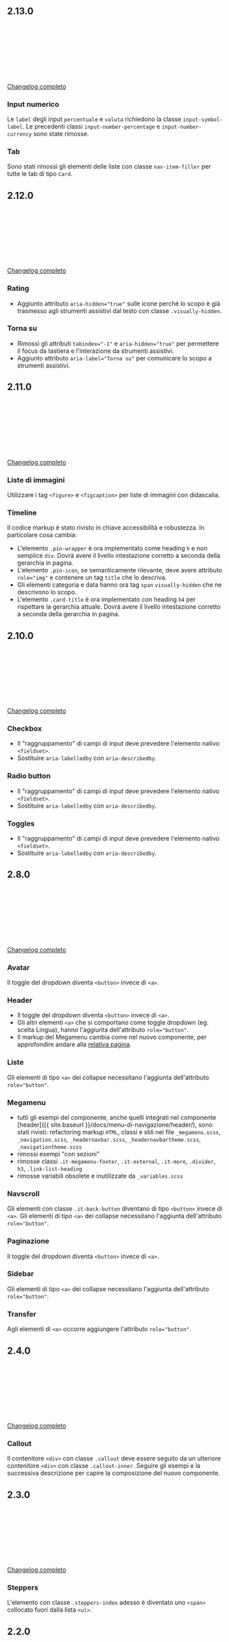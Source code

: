 ## 2.13.0

[Changelog completo](https://github.com/italia/bootstrap-italia/releases/tag/v2.13.0) <svg class="icon steppers-success" aria-hidden="true"><use href="{{ site.baseurl }}/dist/svg/sprites.svg#it-file"></use></svg>

### Input numerico

Le `label` degli input `percentuale` e `valuta` richiedono la classe `input-symbol-label`. 
Le precedenti classi `input-number-percentage` e `input-number-currency` sono state rimosse.


### Tab

Sono stati rimossi gli elementi delle liste con classe `nav-item-filler` per 
tutte le tab di tipo `Card`.


## 2.12.0

[Changelog completo](https://github.com/italia/bootstrap-italia/releases/tag/v2.12.0) <svg class="icon steppers-success" aria-hidden="true"><use href="{{ site.baseurl }}/dist/svg/sprites.svg#it-file"></use></svg>

### Rating

- Aggiunto attributo `aria-hidden="true"` sulle icone perché lo scopo è già trasmesso agli strumenti assistivi dal testo con classe `.visually-hidden`.


### Torna su

- Rimossi gli attributi `tabindex="-1"` e `aria-hidden="true"` per permettere il focus da tastiera e l'interazione da strumenti assistivi. 
- Aggiunto attributo `aria-label="Torna su"` per comunicare lo scopo a strumenti assistivi.


## 2.11.0

[Changelog completo](https://github.com/italia/bootstrap-italia/releases/tag/v2.11.0) <svg class="icon steppers-success" aria-hidden="true"><use href="{{ site.baseurl }}/dist/svg/sprites.svg#it-file"></use></svg>

### Liste di immagini

Utilizzare i tag `<figure>` e `<figcaption>` per liste di immagini con didascalia.


### Timeline

Il codice markup è stato rivisto in chiave accessibilità e robustezza. In particolare cosa cambia: 
  - L'elemento `.pin-wrapper` è ora implementato come heading `h` e non semplice `div`. Dovrà avere il livello intestazione corretto a seconda della gerarchia in pagina.
  - L'elemento `.pin-icon`, se semanticamente rilevante, deve avere attributo `role="img"` e contenere un tag `title` che lo descriva.
  - Gli elementi categoria e data hanno ora tag `span` `visually-hidden` che ne descrivono lo scopo.
  - L'elemento `.card-title` è ora implementato con heading `h4` per rispettare la gerarchia attuale. Dovrà avere il livello intestazione corretto a seconda della gerarchia in pagina.


## 2.10.0

[Changelog completo](https://github.com/italia/bootstrap-italia/releases/tag/v2.10.0) <svg class="icon steppers-success" aria-hidden="true"><use href="{{ site.baseurl }}/dist/svg/sprites.svg#it-file"></use></svg>

### Checkbox

- Il "raggruppamento" di campi di input deve prevedere l'elemento nativo `<fieldset>`. 
- Sostituire `aria-labelledby` con `aria-describedby`.


### Radio button

- Il "raggruppamento" di campi di input deve prevedere l'elemento nativo `<fieldset>`. 
- Sostituire `aria-labelledby` con `aria-describedby`.


### Toggles

- Il "raggruppamento" di campi di input deve prevedere l'elemento nativo `<fieldset>`. 
- Sostituire `aria-labelledby` con `aria-describedby`.


## 2.8.0

[Changelog completo](https://github.com/italia/bootstrap-italia/releases/tag/v2.8.0) <svg class="icon steppers-success" aria-hidden="true"><use href="{{ site.baseurl }}/dist/svg/sprites.svg#it-file"></use></svg>

### Avatar

Il toggle del dropdown diventa `<button>` invece di `<a>`.


### Header

- Il toggle del dropdown diventa `<button>` invece di `<a>`. 
- Gli altri elementi `<a>` che si comportano come toggle dropdown (eg. scelta Lingua), hanno l'aggiunta dell'attributo `role="button"`.
- Il markup del Megamenu cambia come nel nuovo componente, per approfondire andare alla [relativa pagina]({{site.baseurl}}/docs/menu-di-navigazione/megamenu/).


### Liste

Gli elementi di tipo `<a>` dei collapse necessitano l'aggiunta dell'attributo `role="button"`.


### Megamenu

- tutti gli esempi del componente, anche quelli integrati nel componente [header]({{ site.baseurl }}/docs/menu-di-navigazione/header/), sono stati rivisti: refactoring markup `HTML`, classi e stili nei file `_megamenu.scss`, `_navigation.scss`, `_headernavbar.scss`, `_headernavbartheme.scss`, `_navigationtheme.scss`
- rimossi esempi "con sezioni"
- rimosse classi `.it-megamenu-footer`, `.it-external`, `.it-more`, `.divider`, `h3`, `.link-list-heading` 
- rimosse variabili obsolete e inutilizzate da `_variables.scss`


### Navscroll

Gli elementi con classe `.it-back-button` diventano di tipo `<button>` invece di `<a>`.
Gli elementi di tipo `<a>` dei collapse necessitano l'aggiunta dell'attributo `role="button"`.


### Paginazione

Il toggle del dropdown diventa `<button>` invece di `<a>`.


### Sidebar

Gli elementi di tipo `<a>` dei collapse necessitano l'aggiunta dell'attributo `role="button"`.


### Transfer

Agli elementi di `<a>` occorre aggiungere l'attributo `role="button"`.


## 2.4.0

[Changelog completo](https://github.com/italia/bootstrap-italia/releases/tag/v2.4.0) <svg class="icon steppers-success" aria-hidden="true"><use href="{{ site.baseurl }}/dist/svg/sprites.svg#it-file"></use></svg>

### Callout

Il contenitore `<div>` con classe `.callout` deve essere seguito da un ulteriore contenitore `<div>` con classe `.callout-inner`. Seguire gli esempi e la successiva descrizione per capire la composizione del nuovo componente.


## 2.3.0

[Changelog completo](https://github.com/italia/bootstrap-italia/releases/tag/v2.3.0) <svg class="icon steppers-success" aria-hidden="true"><use href="{{ site.baseurl }}/dist/svg/sprites.svg#it-file"></use></svg>

### Steppers

L'elemento con classe `.steppers-index` adesso è diventato uno `<span>` collocato fuori dalla lista `<ul>`.


## 2.2.0

[Changelog completo](https://github.com/italia/bootstrap-italia/releases/tag/v2.2.0) <svg class="icon steppers-success" aria-hidden="true"><use href="{{ site.baseurl }}/dist/svg/sprites.svg#it-file"></use></svg>

### Input

Quando si utilizza l'attributo `placeholder` o l'input parte già valorizzato assicurarsi di aggiungere alla label la classe **`active`** per impedire la sovrapposizione della label al campo.


### Generale

Per caricare i font utilizzando JavaScript occorre chiamare **esplicitamente** la funzione `loadFonts` passando il percorso della cartella dove si trovano i font.


